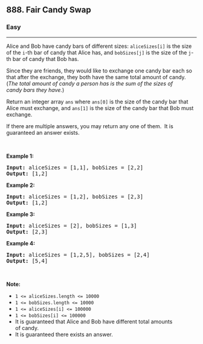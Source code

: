 <h2>888. Fair Candy Swap</h2><h3>Easy</h3><hr><div><p>Alice and Bob have candy bars of different sizes: <code>aliceSizes[i]</code> is the size of the <code>i</code>-th bar of candy that Alice has, and <code>bobSizes[j]</code> is the size of the <code>j</code>-th bar of candy that Bob has.</p>

<p>Since they are friends, they would like to exchange one candy bar each so that after the exchange, they both have the same total&nbsp;amount of candy.&nbsp; (<em>The total amount of candy&nbsp;a person has is the sum of the sizes of candy&nbsp;bars they have.</em>)</p>

<p>Return an integer array <code>ans</code>&nbsp;where <code>ans[0]</code> is the size of the candy bar that Alice must exchange, and <code>ans[1]</code> is the size of the candy bar that Bob must exchange.</p>

<p>If there are multiple answers, you may return any one of them.&nbsp; It is guaranteed an answer exists.</p>

<p>&nbsp;</p>

<div>
<p><strong>Example 1:</strong></p>

<pre><strong>Input: </strong>aliceSizes = <span id="example-input-1-1">[1,1]</span>, bobSizes = <span id="example-input-1-2">[2,2]</span>
<strong>Output: </strong><span id="example-output-1">[1,2]</span>
</pre>

<div>
<p><strong>Example 2:</strong></p>

<pre><strong>Input: </strong>aliceSizes = <span id="example-input-2-1">[1,2]</span>, bobSizes = <span id="example-input-2-2">[2,3]</span>
<strong>Output: </strong><span id="example-output-2">[1,2]</span>
</pre>

<div>
<p><strong>Example 3:</strong></p>

<pre><strong>Input: </strong>aliceSizes = <span id="example-input-3-1">[2]</span>, bobSizes = <span id="example-input-3-2">[1,3]</span>
<strong>Output: </strong><span id="example-output-3">[2,3]</span>
</pre>

<div>
<p><strong>Example 4:</strong></p>

<pre><strong>Input: </strong>aliceSizes = <span id="example-input-4-1">[1,2,5]</span>, bobSizes = <span id="example-input-4-2">[2,4]</span>
<strong>Output: </strong><span id="example-output-4">[5,4]</span>
</pre>

<p>&nbsp;</p>

<p><strong><span>Note:</span></strong></p>

<ul>
	<li><span><code>1 &lt;= aliceSizes.length &lt;= 10000</code></span></li>
	<li><span><code>1 &lt;= bobSizes.length &lt;= 10000</code></span></li>
	<li><code><span>1 &lt;= aliceSizes[i] &lt;= 100000</span></code></li>
	<li><code><span>1 &lt;= bobSizes[i] &lt;= 100000</span></code></li>
	<li>It is guaranteed that Alice and Bob have different total amounts of&nbsp;candy.</li>
	<li>It is guaranteed there exists an&nbsp;answer.</li>
</ul>
</div>
</div>
</div>
</div>
</div>
